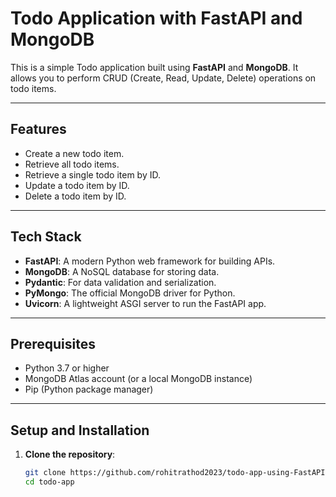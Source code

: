 # Todo Application with FastAPI and MongoDB

This is a simple Todo application built using **FastAPI** and **MongoDB**. It allows you to perform CRUD (Create, Read, Update, Delete) operations on todo items.

---

## **Features**
- Create a new todo item.
- Retrieve all todo items.
- Retrieve a single todo item by ID.
- Update a todo item by ID.
- Delete a todo item by ID.

---

## **Tech Stack**
- **FastAPI**: A modern Python web framework for building APIs.
- **MongoDB**: A NoSQL database for storing data.
- **Pydantic**: For data validation and serialization.
- **PyMongo**: The official MongoDB driver for Python.
- **Uvicorn**: A lightweight ASGI server to run the FastAPI app.

---

## **Prerequisites**
- Python 3.7 or higher
- MongoDB Atlas account (or a local MongoDB instance)
- Pip (Python package manager)

---

## **Setup and Installation**

1. **Clone the repository**:
   ```bash
   git clone https://github.com/rohitrathod2023/todo-app-using-FastAPI-and-mongodb.git
   cd todo-app